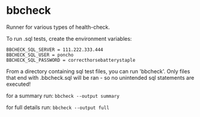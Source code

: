# bbcheck
Runner for various types of health-check.

To run .sql tests, create the environment variables:
```
BBCHECK_SQL_SERVER = 111.222.333.444
BBCHECK_SQL_USER = poncho
BBCHECK_SQL_PASSWORD = correcthorsebatterystaple
```
From a directory containing sql test files, you can run 'bbcheck'.
Only files that end with .bbcheck.sql will be ran - so no unintended sql statements are executed!

for a summary run:
```bbcheck --output summary```

for full details run:
```bbcheck --output full```
